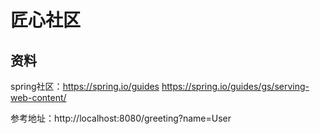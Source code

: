 # 匠心社区

## 资料
spring社区：https://spring.io/guides
https://spring.io/guides/gs/serving-web-content/

参考地址：http://localhost:8080/greeting?name=User
## 